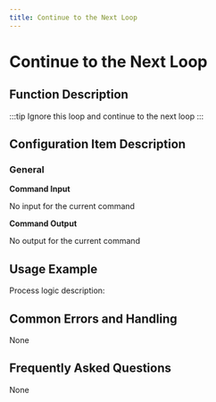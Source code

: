 ```yaml
---
title: Continue to the Next Loop
---
```


# Continue to the Next Loop

## Function Description

:::tip 
Ignore this loop and continue to the next loop
:::

## Configuration Item Description

### General

**Command Input**

No input for the current command


**Command Output**

No output for the current command

## Usage Example

Process logic description:

## Common Errors and Handling

None

## Frequently Asked Questions

None

